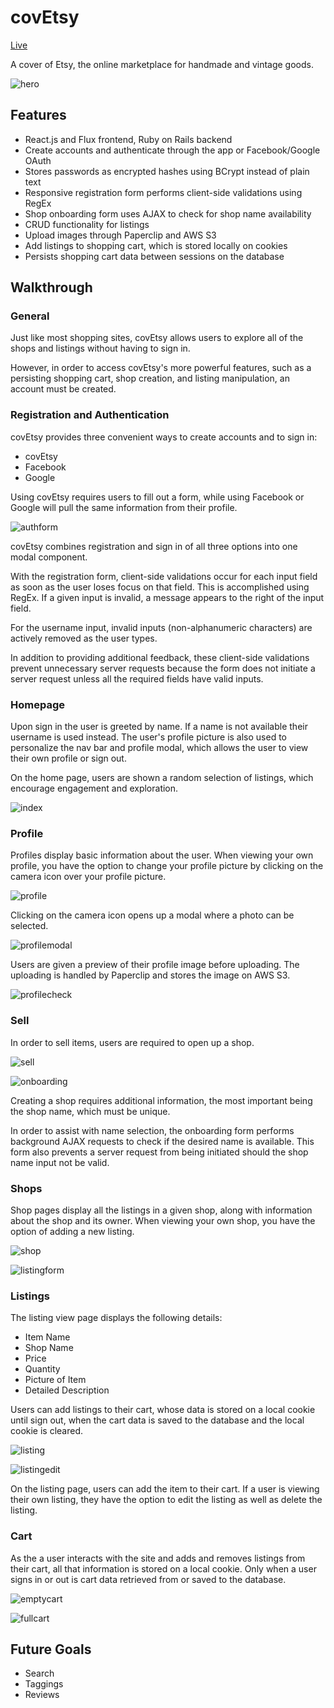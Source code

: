 # covEtsy

[Live](http://www.covetsy.xyz)

A cover of Etsy, the online marketplace for handmade and vintage goods.

![hero](app/assets/images/hero.png?raw=true "Hero Screenshot")

## Features
* React.js and Flux frontend, Ruby on Rails backend
* Create accounts and authenticate through the app or Facebook/Google OAuth
* Stores passwords as encrypted hashes using BCrypt instead of plain text
* Responsive registration form performs client-side validations using RegEx
* Shop onboarding form uses AJAX to check for shop name availability
* CRUD functionality for listings
* Upload images through Paperclip and AWS S3
* Add listings to shopping cart, which is stored locally on cookies
* Persists shopping cart data between sessions on the database

## Walkthrough
### General
Just like most shopping sites, covEtsy allows users to explore all of the shops
and listings without having to sign in.

However, in order to access covEtsy's more powerful features, such as a
persisting shopping cart, shop creation, and listing manipulation, an account
must be created.

### Registration and Authentication
covEtsy provides three convenient ways to create accounts and to sign in:

* covEtsy
* Facebook
* Google

Using covEtsy requires users to fill out a form, while using Facebook or Google
will pull the same information from their profile.

![authform](app/assets/images/authform.png?raw=true "Auth Form Screenshot")

covEtsy combines registration and sign in of all three options into one modal
component.

With the registration form, client-side validations occur for each input
field as soon as the user loses focus on that field. This is accomplished
using RegEx. If a given input is invalid, a message appears to the right of
the input field.

For the username input, invalid inputs (non-alphanumeric characters) are
actively removed as the user types.

In addition to providing additional feedback, these client-side validations
prevent unnecessary server requests because the form does not initiate a
server request unless all the required fields have valid inputs.

### Homepage
Upon sign in the user is greeted by name. If a name is not available their
username is used instead. The user's profile picture is also used to
personalize the nav bar and profile modal, which allows the user to view their
own profile or sign out.

On the home page, users are shown a random selection of listings, which
encourage engagement and exploration.

![index](app/assets/images/index.png?raw=true "Index Screenshot")

### Profile
Profiles display basic information about the user. When viewing your own
profile, you have the option to change your profile picture by clicking on the
camera icon over your profile picture.

![profile](app/assets/images/profile.png?raw=true "Profile Screenshot")

Clicking on the camera icon opens up a modal where a photo can be selected.

![profilemodal](app/assets/images/profilemodal.png?raw=true "Profile Modal Screenshot")

Users are given a preview of their profile image before uploading. The
uploading is handled by Paperclip and stores the image on AWS S3.

![profilecheck](app/assets/images/profilecheck.png?raw=true "Profile Check Screenshot")

### Sell
In order to sell items, users are required to open up a shop.

![sell](app/assets/images/sell.png?raw=true "Sell Screenshot")

![onboarding](app/assets/images/onboarding.png?raw=true "Onboarding Screenshot")

Creating a shop requires additional information, the most important being the
shop name, which must be unique.

In order to assist with name selection, the onboarding form performs
background AJAX requests to check if the desired name is available. This form
also prevents a server request from being initiated should the shop name
input not be valid.

### Shops
Shop pages display all the listings in a given shop, along with information
about the shop and its owner. When viewing your own shop, you have the option
of adding a new listing.

![shop](app/assets/images/shop.png?raw=true "Shop Screenshot")

![listingform](app/assets/images/listingform.png?raw=true "Listing Form Screenshot")

### Listings
The listing view page displays the following details:
* Item Name
* Shop Name
* Price
* Quantity
* Picture of Item
* Detailed Description

Users can add listings to their cart, whose data is stored on a local cookie
until sign out, when the cart data is saved to the database and the local
cookie is cleared.

![listing](app/assets/images/listing.png?raw=true "Listing Screenshot")

![listingedit](app/assets/images/listingedit.png?raw=true "Listing Edit Screenshot")

On the listing page, users can add the item to their cart. If a user is viewing
their own listing, they have the option to edit the listing as well as delete
the listing.

### Cart
As the a user interacts with the site and adds and removes listings from their
cart, all that information is stored on a local cookie. Only when a user signs
in or out is cart data retrieved from or saved to the database.

![emptycart](app/assets/images/emptycart.png?raw=true "Empty Cart Screenshot")

![fullcart](app/assets/images/fullcart.png?raw=true "Full Cart Screenshot")


## Future Goals
* Search
* Taggings
* Reviews
